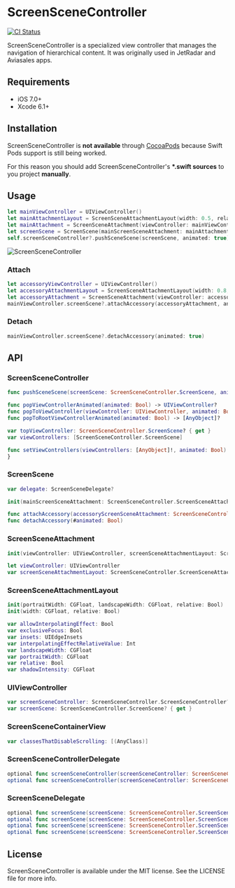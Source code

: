 # ScreenSceneController

[![CI Status](http://img.shields.io/travis/rshevchuk/ScreenSceneController.svg?style=flat)](https://travis-ci.org/rshevchuk/ScreenSceneController)

ScreenSceneController is a specialized view controller that manages the navigation of hierarchical content. It was originally used in JetRadar and Aviasales apps.

## Requirements

- iOS 7.0+
- Xcode 6.1+

## Installation

ScreenSceneController is **not available** through [CocoaPods](http://cocoapods.org) because Swift Pods support is still being worked.

For this reason you should add ScreenSceneController's **\*.swift sources** to you project **manually**.

## Usage

```swift
let mainViewController = UIViewController()
let mainAttachmentLayout = ScreenSceneAttachmentLayout(width: 0.5, relative: true)
let mainAttachment = ScreenSceneAttachment(viewController: mainViewController, screenSceneAttachmentLayout: mainAttachmentLayout)
let screenScene = ScreenScene(mainScreenSceneAttachment: mainAttachment, accessoryScreenSceneAttachment: nil)
self.screenSceneController?.pushSceneScene(screenScene, animated: true)
```

![ScreenSceneController](https://github.com/rshevchuk/ScreenSceneController/blob/master/preview.gif?raw=true)

### Attach
```swift
let accessoryViewController = UIViewController()
let accessoryAttachmentLayout = ScreenSceneAttachmentLayout(width: 0.8, relative: true)
let accessoryAttachment = ScreenSceneAttachment(viewController: accessoryViewController, screenSceneAttachmentLayout: accessoryAttachmentLayout)
mainViewController.screenScene?.attachAccessory(accessoryAttachment, animated: true)
```

### Detach
```swift
mainViewController.screenScene?.detachAccessory(animated: true)
```

## API

### ScreenSceneController
```swift
func pushSceneScene(screenScene: ScreenSceneController.ScreenScene, animated: Bool)

func popViewControllerAnimated(animated: Bool) -> UIViewController?
func popToViewController(viewController: UIViewController, animated: Bool) -> [AnyObject]?
func popToRootViewControllerAnimated(animated: Bool) -> [AnyObject]?

var topViewController: ScreenSceneController.ScreenScene? { get }
var viewControllers: [ScreenSceneController.ScreenScene]

func setViewControllers(viewControllers: [AnyObject]!, animated: Bool)
}
```

### ScreenScene
```swift
var delegate: ScreenSceneDelegate?

init(mainScreenSceneAttachment: ScreenSceneController.ScreenSceneAttachment, accessoryScreenSceneAttachment: ScreenSceneController.ScreenSceneAttachment?)

func attachAccessory(accessoryScreenSceneAttachment: ScreenSceneController.ScreenSceneAttachment, animated: Bool)
func detachAccessory(#animated: Bool)
```

### ScreenSceneAttachment
```swift
init(viewController: UIViewController, screenSceneAttachmentLayout: ScreenSceneController.ScreenSceneAttachmentLayout)

let viewController: UIViewController
var screenSceneAttachmentLayout: ScreenSceneController.ScreenSceneAttachmentLayout
```

### ScreenSceneAttachmentLayout
```swift
init(portraitWidth: CGFloat, landscapeWidth: CGFloat, relative: Bool)
init(width: CGFloat, relative: Bool)

var allowInterpolatingEffect: Bool
var exclusiveFocus: Bool
var insets: UIEdgeInsets
var interpolatingEffectRelativeValue: Int
var landscapeWidth: CGFloat
var portraitWidth: CGFloat
var relative: Bool
var shadowIntensity: CGFloat
```

### UIViewController
```swift
var screenSceneController: ScreenSceneController.ScreenSceneController? { get }
var screenScene: ScreenSceneController.ScreenScene? { get }
```

### ScreenSceneContainerView
```swift
var classesThatDisableScrolling: [(AnyClass)]
```

### ScreenSceneControllerDelegate
```swift
optional func screenSceneController(screenSceneController: ScreenSceneController.ScreenSceneController, willShowViewController viewController: UIViewController, animated: Bool)
optional func screenSceneController(screenSceneController: ScreenSceneController.ScreenSceneController, didShowViewController viewController: UIViewController, animated: Bool)
```

### ScreenSceneDelegate
```swift
optional func screenScene(screenScene: ScreenSceneController.ScreenScene, willAttachAccessory viewController: UIViewController, animated: Bool)
optional func screenScene(screenScene: ScreenSceneController.ScreenScene, didAttachAccessory viewController: UIViewController, animated: Bool)
optional func screenScene(screenScene: ScreenSceneController.ScreenScene, willDetachAccessory viewController: UIViewController, animated: Bool)
optional func screenScene(screenScene: ScreenSceneController.ScreenScene, didDetachAccessory viewController: UIViewController, animated: Bool)
```


## License

ScreenSceneController is available under the MIT license. See the LICENSE file for more info.

